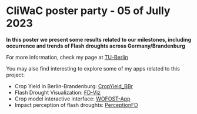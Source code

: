 # CliWaC poster party - 05 of Jully 2023

**In this poster we present some results related to our milestones, including occurrence and trends of Flash droughts across Germany/Brandenburg**

For more information, check my page at [TU-Berlin](https://www.tu.berlin/oekohydro/team/pedro-alencar/)

You may also find interesting to explore some of my apps related to this project:

- Crop Yield in Berlin-Brandenburg: [CropYield_BBr](https://pedroalencar.shinyapps.io/CropYield_BBr/)
- Flash Drought Visualization: [FD-Viz](https://pedroalencar.shinyapps.io/FD-Viz/)
- Crop model interactive interface: [WOFOST-App](https://pedroalencar-wofost-v1.streamlit.app/)
- Impact perception of flash droughts: [PerceptionFD](https://pedroalencar.shinyapps.io/Impact_perception/)

